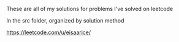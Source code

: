 These are all of my solutions for problems I've solved on leetcode

In the src folder, organized by solution method

https://leetcode.com/u/eisaarice/
